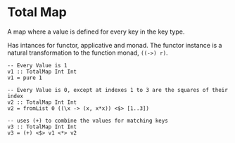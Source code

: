 Total Map
=========

A map where a value is defined for every key in the key type.

Has intances for functor, applicative and monad. The functor instance is a natural transformation to the function monad, ```((->) r)```.
```
-- Every Value is 1
v1 :: TotalMap Int Int
v1 = pure 1

-- Every Value is 0, except at indexes 1 to 3 are the squares of their index
v2 :: TotalMap Int Int
v2 = fromList 0 ((\x -> (x, x*x)) <$> [1..3])

-- uses (+) to combine the values for matching keys
v3 :: TotalMap Int Int
v3 = (+) <$> v1 <*> v2
```
